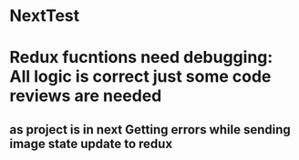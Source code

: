 # NextTest

# Redux fucntions need debugging: All logic is correct just some code reviews are needed
## as project is in next Getting errors while sending image state update to redux